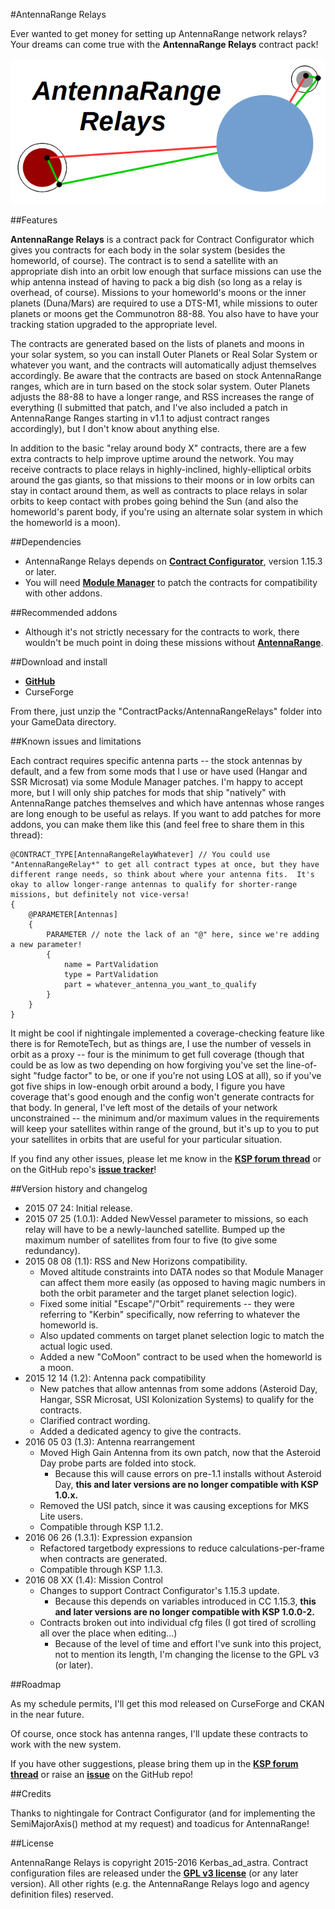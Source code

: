 #AntennaRange Relays

Ever wanted to get money for setting up AntennaRange network relays?  Your dreams can come true with the **AntennaRange Relays** contract pack!

![AntennaRange Relays logo](https://raw.githubusercontent.com/Kerbas-ad-astra/AntennaRange-Relays/master/AntennaRangeRelaysLogo.png)

##Features

**AntennaRange Relays** is a contract pack for Contract Configurator which gives you contracts for each body in the solar system (besides the homeworld, of course).  The contract is to send a satellite with an appropriate dish into an orbit low enough that surface missions can use the whip antenna instead of having to pack a big dish (so long as a relay is overhead, of course).  Missions to your homeworld's moons or the inner planets (Duna/Mars) are required to use a DTS-M1, while missions to outer planets or moons get the Communotron 88-88.  You also have to have your tracking station upgraded to the appropriate level.

The contracts are generated based on the lists of planets and moons in your solar system, so you can install Outer Planets or Real Solar System or whatever you want, and the contracts will automatically adjust themselves accordingly.  Be aware that the contracts are based on stock AntennaRange ranges, which are in turn based on the stock solar system.  Outer Planets adjusts the 88-88 to have a longer range, and RSS increases the range of everything (I submitted that patch, and I've also included a patch in AntennaRange Ranges starting in v1.1 to adjust contract ranges accordingly), but I don't know about anything else.

In addition to the basic "relay around body X" contracts, there are a few extra contracts to help improve uptime around the network.  You may receive contracts to place relays in highly-inclined, highly-elliptical orbits around the gas giants, so that missions to their moons or in low orbits can stay in contact around them, as well as contracts to place relays in solar orbits to keep contact with probes going behind the Sun (and also the homeworld's parent body, if you're using an alternate solar system in which the homeworld is a moon).

##Dependencies

* AntennaRange Relays depends on [**Contract Configurator**](http://forum.kerbalspaceprogram.com/threads/101604-1-0-2-Contract-Configurator-v1-0-4-2015-05-08), version 1.15.3 or later.
* You will need [**Module Manager**](http://forum.kerbalspaceprogram.com/index.php?/topic/50533-105-module-manager-2613-november-9th/) to patch the contracts for compatibility with other addons.

##Recommended addons

* Although it's not strictly necessary for the contracts to work, there wouldn't be much point in doing these missions without [**AntennaRange**](http://forum.kerbalspaceprogram.com/threads/56440-1-0-AntennaRange-1-8-Enforce-and-Encourage-Antenna-Diversity).

##Download and install

* [**GitHub**](https://github.com/Kerbas-ad-astra/AntennaRange-Relays/releases)
* CurseForge

From there, just unzip the "ContractPacks/AntennaRangeRelays" folder into your GameData directory.

##Known issues and limitations

Each contract requires specific antenna parts -- the stock antennas by default, and a few from some mods that I use or have used (Hangar and SSR Microsat) via some Module Manager patches.  I'm happy to accept more, but I will only ship patches for mods that ship "natively" with AntennaRange patches themselves and which have antennas whose ranges are long enough to be useful as relays.  If you want to add patches for more addons, you can make them like this (and feel free to share them in this thread):

```
@CONTRACT_TYPE[AntennaRangeRelayWhatever] // You could use "AntennaRangeRelay*" to get all contract types at once, but they have different range needs, so think about where your antenna fits.  It's okay to allow longer-range antennas to qualify for shorter-range missions, but definitely not vice-versa!
{
	@PARAMETER[Antennas]
	{
		PARAMETER // note the lack of an "@" here, since we're adding a new parameter!
		{
			name = PartValidation
			type = PartValidation
			part = whatever_antenna_you_want_to_qualify
		}
	}
}
```

It might be cool if nightingale implemented a coverage-checking feature like there is for RemoteTech, but as things are, I use the number of vessels in orbit as a proxy -- four is the minimum to get full coverage (though that could be as low as two depending on how forgiving you've set the line-of-sight "fudge factor" to be, or one if you're not using LOS at all), so if you've got five ships in low-enough orbit around a body, I figure you have coverage that's good enough and the config won't generate contracts for that body.  In general, I've left most of the details of your network unconstrained -- the minimum and/or maximum values in the requirements will keep your satellites within range of the ground, but it's up to you to put your satellites in orbits that are useful for your particular situation.

If you find any other issues, please let me know in the [**KSP forum thread**](http://forum.kerbalspaceprogram.com/threads/129704-1-0-2-4-Contract-Pack-AntennaRange-Relays-1-0-0-%282015-Jul-24%29) or on the GitHub repo's [**issue tracker**](https://github.com/Kerbas-ad-astra/AntennaRange-Relays/issues)!

##Version history and changelog

* 2015 07 24: Initial release.
* 2015 07 25 (1.0.1): Added NewVessel parameter to missions, so each relay will have to be a newly-launched satellite.  Bumped up the maximum number of satellites from four to five (to give some redundancy).
* 2015 08 08 (1.1): RSS and New Horizons compatibility.
	* Moved altitude constraints into DATA nodes so that Module Manager can affect them more easily (as opposed to having magic numbers in both the orbit parameter and the target planet selection logic).
	* Fixed some initial "Escape"/"Orbit" requirements -- they were referring to "Kerbin" specifically, now referring to whatever the homeworld is.
	* Also updated comments on target planet selection logic to match the actual logic used.
	* Added a new "CoMoon" contract to be used when the homeworld is a moon.
* 2015 12 14 (1.2): Antenna pack compatibility
	* New patches that allow antennas from some addons (Asteroid Day, Hangar, SSR Microsat, USI Kolonization Systems) to qualify for the contracts.
	* Clarified contract wording.
	* Added a dedicated agency to give the contracts.
* 2016 05 03 (1.3): Antenna rearrangement
	* Moved High Gain Antenna from its own patch, now that the Asteroid Day probe parts are folded into stock.
		* Because this will cause errors on pre-1.1 installs without Asteroid Day, **this and later versions are no longer compatible with KSP 1.0.x.**
	* Removed the USI patch, since it was causing exceptions for MKS Lite users.
	* Compatible through KSP 1.1.2.
* 2016 06 26 (1.3.1): Expression expansion
	* Refactored targetbody expressions to reduce calculations-per-frame when contracts are generated.
	* Compatible through KSP 1.1.3.
* 2016 08 XX (1.4): Mission Control
	* Changes to support Contract Configurator's 1.15.3 update.
		* Because this depends on variables introduced in CC 1.15.3, **this and later versions are no longer compatible with KSP 1.0.0-2.**
	* Contracts broken out into individual cfg files (I got tired of scrolling all over the place when editing...)
		* Because of the level of time and effort I've sunk into this project, not to mention its length, I'm changing the license to the GPL v3 (or later).

##Roadmap

As my schedule permits, I'll get this mod released on CurseForge and CKAN in the near future.

Of course, once stock has antenna ranges, I'll update these contracts to work with the new system.

If you have other suggestions, please bring them up in the [**KSP forum thread**](http://forum.kerbalspaceprogram.com/threads/129704-1-0-2-4-Contract-Pack-AntennaRange-Relays-1-0-0-%282015-Jul-24%29) or raise an [**issue**](https://github.com/Kerbas-ad-astra/AntennaRange-Relays/issues) on the GitHub repo!

##Credits

Thanks to nightingale for Contract Configurator (and for implementing the SemiMajorAxis() method at my request) and toadicus for AntennaRange!

##License

AntennaRange Relays is copyright 2015-2016 Kerbas_ad_astra.  Contract configuration files are released under the [**GPL v3 license**](https://www.gnu.org/licenses/gpl-3.0) (or any later version).  All other rights (e.g. the AntennaRange Relays logo and agency definition files) reserved.
